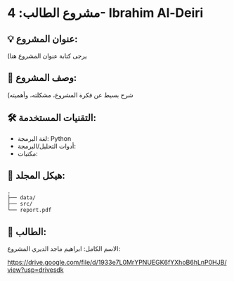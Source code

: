 # مشروع الطالب: 4- Ibrahim Al-Deiri

## 💡 عنوان المشروع:
(يرجى كتابة عنوان المشروع هنا

## 📝 وصف المشروع:
(شرح بسيط عن فكرة المشروع، مشكلته، وأهميته

## 🛠️ التقنيات المستخدمة:
- لغة البرمجة: Python 
- أدوات التحليل/البرمجة:
- مكتبات:

## 📁 هيكل المجلد:
```plaintext
.
├── data/
├── src/
└── report.pdf
```

## 👤 الطالب:
الاسم الكامل:  ابراهيم ماجد الديري
المشروع:

https://drive.google.com/file/d/1933e7L0MrYPNUEGK6fYXhoB6hLnP0HJB/view?usp=drivesdk
